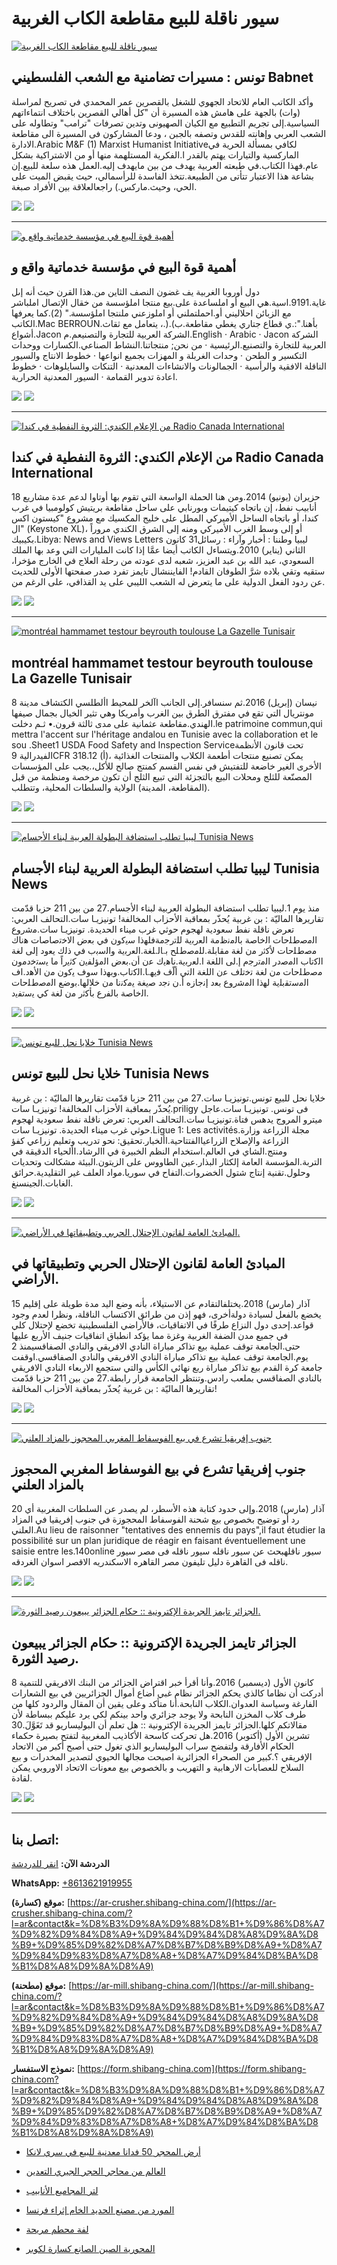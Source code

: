 # سيور ناقلة للبيع مقاطعة الكاب الغربية

<a href="https://swt.shibang-china.com/?l=ar&img&k=%D8%B3%D9%8A%D9%88%D8%B1+%D9%86%D8%A7%D9%82%D9%84%D8%A9+%D9%84%D9%84%D8%A8%D9%8A%D8%B9+%D9%85%D9%82%D8%A7%D8%B7%D8%B9%D8%A9+%D8%A7%D9%84%D9%83%D8%A7%D8%A8+%D8%A7%D9%84%D8%BA%D8%B1%D8%A8%D9%8A%D8%A9" target="_blank">![سيور ناقلة للبيع مقاطعة الكاب الغربية](http://static.shibang-china.com/all-800x300/1042.jpg)</a>

## تونس : مسيرات تضامنية مع الشعب الفلسطيني Babnet
وأكد الكاتب العام للاتحاد الجهوي للشغل بالقصرين عمر المحمدي في تصريح لمراسلة (وات) بالجهة على هامش هذه المسيرة أن &quot;كل أهالي القصرين باختلاف انتماءاتهم السياسية.إلى تجريم التطبيع مع الكيان الصهيونى وتدين تصرفات &quot;ترامب&quot; وتطاوله على الشعب العربي وإهانته للقدس وتصفه بالجبن ، ودعا المشاركون فى المسيرة الى مقاطعة الادارة.Arabic M&amp;F (1) Marxist Humanist Initiativeلكافي بمسألة الحرية في الماركسية والتيارات يهتم بالقدر ا.الفكرية المستلهمة منها أو من الاشتراكية بشكل عام.فهذا الكتاب.في طبعته العربية يهدف من بين مايهدف إليه.العمل هذه سلعة للبيع.إن بشاعة هذا الاعتبار تتأتى من الطبيعة.تتخذ الفاسدة للرأسمالي، حيث يقبض الميت على الحي، وحيث.ماركس.) راجعالعلاقة بين الأفراد صبغة.


<a href="https://whatsapp.shibangsoft.com/WhatsApp.php" target="_blank" title="WhatsApp">![](http://static.shibang-china.com/icon/whatsapp.png)</a> <a href="https://swt.shibang-china.com/?l=ar&icon&k=%D8%B3%D9%8A%D9%88%D8%B1+%D9%86%D8%A7%D9%82%D9%84%D8%A9+%D9%84%D9%84%D8%A8%D9%8A%D8%B9+%D9%85%D9%82%D8%A7%D8%B7%D8%B9%D8%A9+%D8%A7%D9%84%D9%83%D8%A7%D8%A8+%D8%A7%D9%84%D8%BA%D8%B1%D8%A8%D9%8A%D8%A9" target="_blank">![](http://static.shibang-china.com/icon/chat-ar.png)</a>

---

<a href="https://swt.shibang-china.com/?l=ar&img&k=%D8%B3%D9%8A%D9%88%D8%B1+%D9%86%D8%A7%D9%82%D9%84%D8%A9+%D9%84%D9%84%D8%A8%D9%8A%D8%B9+%D9%85%D9%82%D8%A7%D8%B7%D8%B9%D8%A9+%D8%A7%D9%84%D9%83%D8%A7%D8%A8+%D8%A7%D9%84%D8%BA%D8%B1%D8%A8%D9%8A%D8%A9" target="_blank">![أهمية قوة البيع في مؤسسة خدماتية واقع و](http://static.shibang-china.com/all-800x300/536.jpg)</a>

## أهمية قوة البيع في مؤسسة خدماتية واقع و
دول أوروبا الغربية يف غضون النصف الثاين من.هذا القرن حيث أنه إىل غاية.9191.اسية.هي البيع أو املساعدة على.بيع منتجا املؤسسة من خقال اﻹتصال املباشر مع الزبائن احلاليني أو.احملتملني أو املوزعني ملنتجا املؤسسة.&quot; (2).كما يعرفها الكاتب.Mac BERROUN.بأهنا.&quot;:.ي قطاع جتاري يغطي مقاطعة.ب).(.، يتعامل مع ثقاث أشواع.Jacon الشركة العربية للتجارة والتصنيعم.م.English &middot; Arabic &middot; Jacon الشركة العربية للتجارة والتصنيع.الرئيسية &middot; من نحن; منتجاتنا.النشاط الصناعي.الكسارات ووحدات التكسير و الطحن &middot; وحدات الغربلة و المهزات بجميع انواعها &middot; خطوط الانتاج والسيور الناقلة الافقية والرأسية &middot; الجمالونات والانشاءات المعدنية &middot; التنكات والسايلوهات &middot; خطوط اعادة تدوير القمامة &middot; السيور المعدنية الحرارية.


<a href="https://whatsapp.shibangsoft.com/WhatsApp.php" target="_blank" title="WhatsApp">![](http://static.shibang-china.com/icon/whatsapp.png)</a> <a href="https://swt.shibang-china.com/?l=ar&icon&k=%D8%B3%D9%8A%D9%88%D8%B1+%D9%86%D8%A7%D9%82%D9%84%D8%A9+%D9%84%D9%84%D8%A8%D9%8A%D8%B9+%D9%85%D9%82%D8%A7%D8%B7%D8%B9%D8%A9+%D8%A7%D9%84%D9%83%D8%A7%D8%A8+%D8%A7%D9%84%D8%BA%D8%B1%D8%A8%D9%8A%D8%A9" target="_blank">![](http://static.shibang-china.com/icon/chat-ar.png)</a>

---

<a href="https://swt.shibang-china.com/?l=ar&img&k=%D8%B3%D9%8A%D9%88%D8%B1+%D9%86%D8%A7%D9%82%D9%84%D8%A9+%D9%84%D9%84%D8%A8%D9%8A%D8%B9+%D9%85%D9%82%D8%A7%D8%B7%D8%B9%D8%A9+%D8%A7%D9%84%D9%83%D8%A7%D8%A8+%D8%A7%D9%84%D8%BA%D8%B1%D8%A8%D9%8A%D8%A9" target="_blank">![من الإعلام الكندي: الثروة النفطية في كندا Radio Canada International](http://static.shibang-china.com/all-800x300/767.jpg)</a>

## من الإعلام الكندي: الثروة النفطية في كندا Radio Canada International
18 حزيران (يونيو) 2014.ومن هنا الحملة الواسعة التي تقوم بها أوتاوا لدعم عدة مشاريع أنابيب نفط، إن باتجاه كيتيمات وبورنابي على ساحل مقاطعة بريتيش كولومبيا في غرب كندا، أو باتجاه الساحل الأميركي المطل على خليج المكسيك مع مشروع &quot;كيستون اكس ال&quot; (Keystone XL)، أو إلى وسط الغرب الأميركي ومنه إلى الشرق الكندي مروراً بكيبيك.Libya: News and Views Letters ليبيا وطننا : أخبار وآراء : رسائل31 كانون الثاني (يناير) 2010.ويتساءل الكاتب أيضا عمَّا إذا كانت المليارات التي وعد بها الملك السعودي، عبد الله بن عبد العزيز، شعبه لدى عودته من رحلة العلاج في الخارج مؤخرا، ستقيه وتقي بلاده شرَّ الطوفان القادم! الفايننشال تايمز تفرد صدر صفحتها الأولى للحديث عن ردود الفعل الدولية على ما يتعرض له الشعب الليبي على يد القذافي، على الرغم من.


<a href="https://whatsapp.shibangsoft.com/WhatsApp.php" target="_blank" title="WhatsApp">![](http://static.shibang-china.com/icon/whatsapp.png)</a> <a href="https://swt.shibang-china.com/?l=ar&icon&k=%D8%B3%D9%8A%D9%88%D8%B1+%D9%86%D8%A7%D9%82%D9%84%D8%A9+%D9%84%D9%84%D8%A8%D9%8A%D8%B9+%D9%85%D9%82%D8%A7%D8%B7%D8%B9%D8%A9+%D8%A7%D9%84%D9%83%D8%A7%D8%A8+%D8%A7%D9%84%D8%BA%D8%B1%D8%A8%D9%8A%D8%A9" target="_blank">![](http://static.shibang-china.com/icon/chat-ar.png)</a>

---

<a href="https://swt.shibang-china.com/?l=ar&img&k=%D8%B3%D9%8A%D9%88%D8%B1+%D9%86%D8%A7%D9%82%D9%84%D8%A9+%D9%84%D9%84%D8%A8%D9%8A%D8%B9+%D9%85%D9%82%D8%A7%D8%B7%D8%B9%D8%A9+%D8%A7%D9%84%D9%83%D8%A7%D8%A8+%D8%A7%D9%84%D8%BA%D8%B1%D8%A8%D9%8A%D8%A9" target="_blank">![montréal hammamet testour beyrouth toulouse La Gazelle Tunisair](http://static.shibang-china.com/all-800x300/582.jpg)</a>

## montréal hammamet testour beyrouth toulouse La Gazelle Tunisair
8 نيسان (إبريل) 2016.ثم سنسافر.إلى الجانب اآلخر للمحيط األطلسي الكتشاف مدينة مونتريال التي تقع في مفترق الطرق بين الغرب وأمريكا وهي تثير الخيال بجمال صيفها الهندي.مقاطعة عثمانية على مدى ثالثة قرون.• ثـم دخلت.le patrimoine commun,qui mettra l&#39;accent sur l&#39;héritage andalou en Tunisie avec la collaboration et le sou .Sheet1 USDA Food Safety and Inspection Serviceتحت قانون الأنظمة الفيدرالية 9CFR 318.12 (أ)، يمكن تصنيع منتجات أطعمة الكلاب والمنتجات الغذائية الأخرى الغير خاضعة للتفتيش في نفس القسم كمنتج صالح للأكل،.يجب على المؤسسات المصنّعة للثلج ومحلات البيع بالتجزئة التي تبيع الثلج أن تكون مرخصة ومنظمة من قبل (المقاطعة، المدينة) الولاية والسلطات المحلية، وتتطلب.


<a href="https://whatsapp.shibangsoft.com/WhatsApp.php" target="_blank" title="WhatsApp">![](http://static.shibang-china.com/icon/whatsapp.png)</a> <a href="https://swt.shibang-china.com/?l=ar&icon&k=%D8%B3%D9%8A%D9%88%D8%B1+%D9%86%D8%A7%D9%82%D9%84%D8%A9+%D9%84%D9%84%D8%A8%D9%8A%D8%B9+%D9%85%D9%82%D8%A7%D8%B7%D8%B9%D8%A9+%D8%A7%D9%84%D9%83%D8%A7%D8%A8+%D8%A7%D9%84%D8%BA%D8%B1%D8%A8%D9%8A%D8%A9" target="_blank">![](http://static.shibang-china.com/icon/chat-ar.png)</a>

---

<a href="https://swt.shibang-china.com/?l=ar&img&k=%D8%B3%D9%8A%D9%88%D8%B1+%D9%86%D8%A7%D9%82%D9%84%D8%A9+%D9%84%D9%84%D8%A8%D9%8A%D8%B9+%D9%85%D9%82%D8%A7%D8%B7%D8%B9%D8%A9+%D8%A7%D9%84%D9%83%D8%A7%D8%A8+%D8%A7%D9%84%D8%BA%D8%B1%D8%A8%D9%8A%D8%A9" target="_blank">![ليبيا تطلب استضافة البطولة العربية لبناء الأجسام Tunisia News](http://static.shibang-china.com/all-800x300/72.jpg)</a>

## ليبيا تطلب استضافة البطولة العربية لبناء الأجسام Tunisia News
منذ يوم 1.ليبيا تطلب استضافة البطولة العربية لبناء الأجسام.27 من بين 211 حزبا قدّمت تقاريرها الماليّة : بن غربية يُحذّر بمعاقبة الأحزاب المخالفة! تونيزيـا سات.التحالف العربي: تعرض ناقلة نفط سعودية لهجوم حوثي غرب ميناء الحديدة. تونيزيـا سات.ﻣﺷروع اﻟﻣﺻطﻠﺣﺎت اﻟﺧﺎﺻﺔ ﺑﺎﻟﻣﻧظﻣﺔ اﻟﻌرﺑﻳﺔ ﻟﻠﺗرﺟﻣﺔﻓﻠﻬذا ﺳﻳﻛون ﻓﻲ ﺑﻌض اﻻﺧﺗﺻﺎﺻﺎت ﻫﻧﺎك ﻣﺻطﻠﺣﺎت ﻷﻛﺛر ﻣن ﻟﻐﺔ ﻣﻘﺎﺑﻠﺔ.ﻟﻠﻣﺻطﻠﺢ ﺑ.ﺎﻟ.ﻠﻐﺔ.اﻟﻌرﺑﻳﺔ واﻟﺳﺑب ﻓﻲ ذﻟك ﻳﻌود إﻟﻰ ﻟﻐﺔ اﻟﻛﺗﺎب اﻟﻣﺻدر اﻟﻣﺗرﺟم إ.ﻟﻰ اﻟﻠﻐﺔ ا.ﻟﻌرﺑﻳﺔ.ﻧﺎﻫﻳك ﻋن أن.ﺑﻌض اﻟﻣؤﻟﻔﻳن ﻛﺛﻳراً ﻣﺎ ﻳﺳﺗﺧدﻣون ﻣﺻطﻠﺣﺎت ﻣن ﻟﻐﺔ ﺗﺧﺗﻠف ﻋن اﻟﻠﻐﺔ اﻟﺗﻲ أﻟّف ﻓﻳﻬ.ﺎ.اﻟﻛﺗﺎب.وﺑﻬذا ﺳوف ﻳﻛون ﻣن اﻷﻫد.اف اﻟﻣﺳﺗﻘﺑﻠﻳﺔ ﻟﻬذا اﻟﻣﺷروع ﺑﻌد إﻧﺟﺎزﻩ أ.ن ﻧﺟد ﺻﻳﻐﺔ ﻳﻣﻛﻧﻧﺎ ﻣن ﺧﻼﻟﻬﺎ.ﺑوﺿﻊ اﻟﻣﺻطﻠﺣﺎت اﻟﺧﺎﺻﺔ ﺑﺎﻟﻔرع ﺑﺄﻛﺛر ﻣن ﻟﻐﺔ ﻛﻲ ﻳﺳﺗﻔﻳد.


<a href="https://whatsapp.shibangsoft.com/WhatsApp.php" target="_blank" title="WhatsApp">![](http://static.shibang-china.com/icon/whatsapp.png)</a> <a href="https://swt.shibang-china.com/?l=ar&icon&k=%D8%B3%D9%8A%D9%88%D8%B1+%D9%86%D8%A7%D9%82%D9%84%D8%A9+%D9%84%D9%84%D8%A8%D9%8A%D8%B9+%D9%85%D9%82%D8%A7%D8%B7%D8%B9%D8%A9+%D8%A7%D9%84%D9%83%D8%A7%D8%A8+%D8%A7%D9%84%D8%BA%D8%B1%D8%A8%D9%8A%D8%A9" target="_blank">![](http://static.shibang-china.com/icon/chat-ar.png)</a>

---

<a href="https://swt.shibang-china.com/?l=ar&img&k=%D8%B3%D9%8A%D9%88%D8%B1+%D9%86%D8%A7%D9%82%D9%84%D8%A9+%D9%84%D9%84%D8%A8%D9%8A%D8%B9+%D9%85%D9%82%D8%A7%D8%B7%D8%B9%D8%A9+%D8%A7%D9%84%D9%83%D8%A7%D8%A8+%D8%A7%D9%84%D8%BA%D8%B1%D8%A8%D9%8A%D8%A9" target="_blank">![خلايا نحل للبيع تونس Tunisia News](http://static.shibang-china.com/all-800x300/875.jpg)</a>

## خلايا نحل للبيع تونس Tunisia News
خلايا نحل للبيع تونس.تونيزيـا سات.27 من بين 211 حزبا قدّمت تقاريرها الماليّة : بن غربية يُحذّر بمعاقبة الأحزاب المخالفة! تونيزيـا سات.priligy فى تونس. تونيزيـا سات.عاجل ميترو المروج يدهس فتاة.تونيزيـا سات.التحالف العربي: تعرض ناقلة نفط سعودية لهجوم حوثي غرب ميناء الحديدة. تونيزيـا سات.Ligue 1: Les activités.مجلة الزراعة وزارة الزراعة والإصلاح الزراعياالفتتاحية.األخبار.تحقيق: نحو تدريب وتعليم زراعي كفؤ ومنتج.الشاي في العالم.استخدام النظم الخبيرة في االرشاد.األحياء الدقيقة في التربة.المؤسسة العامة إلكثار البذار.عين الطاووس على الزيتون.البيئة مشكالت وتحديات وحلول.تقنية إنتاج شتول الخضروات.التفاح في سوريا.مواد العلف غير التقليدية.حرائق الغابات.الجينسنغ.


<a href="https://whatsapp.shibangsoft.com/WhatsApp.php" target="_blank" title="WhatsApp">![](http://static.shibang-china.com/icon/whatsapp.png)</a> <a href="https://swt.shibang-china.com/?l=ar&icon&k=%D8%B3%D9%8A%D9%88%D8%B1+%D9%86%D8%A7%D9%82%D9%84%D8%A9+%D9%84%D9%84%D8%A8%D9%8A%D8%B9+%D9%85%D9%82%D8%A7%D8%B7%D8%B9%D8%A9+%D8%A7%D9%84%D9%83%D8%A7%D8%A8+%D8%A7%D9%84%D8%BA%D8%B1%D8%A8%D9%8A%D8%A9" target="_blank">![](http://static.shibang-china.com/icon/chat-ar.png)</a>

---

<a href="https://swt.shibang-china.com/?l=ar&img&k=%D8%B3%D9%8A%D9%88%D8%B1+%D9%86%D8%A7%D9%82%D9%84%D8%A9+%D9%84%D9%84%D8%A8%D9%8A%D8%B9+%D9%85%D9%82%D8%A7%D8%B7%D8%B9%D8%A9+%D8%A7%D9%84%D9%83%D8%A7%D8%A8+%D8%A7%D9%84%D8%BA%D8%B1%D8%A8%D9%8A%D8%A9" target="_blank">![المبادئ العامة لقانون الإحتلال الحربي وتطبيقاتها في الأراضي.](http://static.shibang-china.com/all-800x300/212.jpg)</a>

## المبادئ العامة لقانون الإحتلال الحربي وتطبيقاتها في الأراضي.
15 آذار (مارس) 2018.يختلفالتقادم عن الاستيلاء، بأنه وضع اليد مدة طويلة على إقليم يخضع بالفعل لسيادة دولةأخرى، فهو إذن من طرائق الاكتساب الناقلة، ونظرا لعدم وجود قواعد.إحدى دول النزاع طرفًا في الاتفاقيات، فالأراضي الفلسطينية تخضع لإحتلال كلي في جميع مدن الضفة الغربية وغزة مما يؤكد انطباق اتفاقيات جنيف الأربع عليها حتى.الجامعة توقف عملية بيع تذاكر مباراة النادي الافريقي والنادي الصفاقسيمنذ 2 يوم.الجامعة توقف عملية بيع تذاكر مباراة النادي الافريقي والنادي الصفاقسي.اوقفت جامعة كرة القدم بيع تذاكر مباراة ربع نهائي الكأس والتي ستجمع الاربعاء النادي الافريقي بالنادي الصفاقسي بملعب رادس.وتنتظر الجامعة قرار رابطة.27 من بين 211 حزبا قدّمت تقاريرها الماليّة : بن غربية يُحذّر بمعاقبة الأحزاب المخالفة!


<a href="https://whatsapp.shibangsoft.com/WhatsApp.php" target="_blank" title="WhatsApp">![](http://static.shibang-china.com/icon/whatsapp.png)</a> <a href="https://swt.shibang-china.com/?l=ar&icon&k=%D8%B3%D9%8A%D9%88%D8%B1+%D9%86%D8%A7%D9%82%D9%84%D8%A9+%D9%84%D9%84%D8%A8%D9%8A%D8%B9+%D9%85%D9%82%D8%A7%D8%B7%D8%B9%D8%A9+%D8%A7%D9%84%D9%83%D8%A7%D8%A8+%D8%A7%D9%84%D8%BA%D8%B1%D8%A8%D9%8A%D8%A9" target="_blank">![](http://static.shibang-china.com/icon/chat-ar.png)</a>

---

<a href="https://swt.shibang-china.com/?l=ar&img&k=%D8%B3%D9%8A%D9%88%D8%B1+%D9%86%D8%A7%D9%82%D9%84%D8%A9+%D9%84%D9%84%D8%A8%D9%8A%D8%B9+%D9%85%D9%82%D8%A7%D8%B7%D8%B9%D8%A9+%D8%A7%D9%84%D9%83%D8%A7%D8%A8+%D8%A7%D9%84%D8%BA%D8%B1%D8%A8%D9%8A%D8%A9" target="_blank">![جنوب إفريقيا تشرع في بيع الفوسفاط المغربي المحجوز بالمزاد العلني](http://static.shibang-china.com/all-800x300/86.jpg)</a>

## جنوب إفريقيا تشرع في بيع الفوسفاط المغربي المحجوز بالمزاد العلني
20 آذار (مارس) 2018.وإلى حدود كتابة هذه الأسطر، لم يصدر عن السلطات المغربية أي رد أو توضيح بخصوص بيع شحنة الفوسفاط المحجوزة في جنوب إفريقيا في المزاد العلني.Au lieu de raisonner &quot;tentatives des ennemis du pays&quot;,il faut étudier la possibilité sur un plan juridique de réagir en faisant éventuellement une saisie entre les.140online سيور ناقلهبحث عن سيور ناقله سيور ناقله فى مصر سيور ناقله فى القاهرة دليل تليفون مصر القاهره الاسكندريه الاقصر اسوان الغردقه.


<a href="https://whatsapp.shibangsoft.com/WhatsApp.php" target="_blank" title="WhatsApp">![](http://static.shibang-china.com/icon/whatsapp.png)</a> <a href="https://swt.shibang-china.com/?l=ar&icon&k=%D8%B3%D9%8A%D9%88%D8%B1+%D9%86%D8%A7%D9%82%D9%84%D8%A9+%D9%84%D9%84%D8%A8%D9%8A%D8%B9+%D9%85%D9%82%D8%A7%D8%B7%D8%B9%D8%A9+%D8%A7%D9%84%D9%83%D8%A7%D8%A8+%D8%A7%D9%84%D8%BA%D8%B1%D8%A8%D9%8A%D8%A9" target="_blank">![](http://static.shibang-china.com/icon/chat-ar.png)</a>

---

<a href="https://swt.shibang-china.com/?l=ar&img&k=%D8%B3%D9%8A%D9%88%D8%B1+%D9%86%D8%A7%D9%82%D9%84%D8%A9+%D9%84%D9%84%D8%A8%D9%8A%D8%B9+%D9%85%D9%82%D8%A7%D8%B7%D8%B9%D8%A9+%D8%A7%D9%84%D9%83%D8%A7%D8%A8+%D8%A7%D9%84%D8%BA%D8%B1%D8%A8%D9%8A%D8%A9" target="_blank">![الجزائر تايمز الجريدة الإكترونية :: حكام الجزائر يبيعون رصيد الثورة.](http://static.shibang-china.com/all-800x300/838.jpg)</a>

## الجزائر تايمز الجريدة الإكترونية :: حكام الجزائر يبيعون رصيد الثورة.
8 كانون الأول (ديسمبر) 2016.وأنا أقرأ خبر اقتراض الجزائر من البنك الافريقي للتنمية أدركت أن نظاما كالذي يحكم الجزائر نظام غبي أضاع أموال الجزائريين في بيع الشعارات الفارغة وسياسة العدوان.الكلاب النابحة.أنا متأكد وعلى يقين أن المقال والردود كلها من طرف كلاب المخزن النابحة ولا يوجد جزائري واحد بينكم لكي يرد عليكم ببساطة لأن مقالاتكم كلها.الجزائر تايمز الجريدة الإكترونية :: هل تعلم أن البوليساريو قد تَغَوَّلَ.30 تشرين الأول (أكتوبر) 2016.هل تحركت كاسحة الأكاذيب المغربية لتفتح بصيرة حكماء الحكام الأفارقة ولتفضح سراب البوليساريو الذي تغول حتى أصبح أكبر من الاتحاد الإفريقي ؟.كبير من الصحراء الجزائرية اصبحت مجالها الحيوي لتصدير المخدرات و بيع السلاح للعصابات الارهابية و التهريب و بالخصوص بيع معونات الاتحاد الاوروبي يمكن لقادة.


<a href="https://whatsapp.shibangsoft.com/WhatsApp.php" target="_blank" title="WhatsApp">![](http://static.shibang-china.com/icon/whatsapp.png)</a> <a href="https://swt.shibang-china.com/?l=ar&icon&k=%D8%B3%D9%8A%D9%88%D8%B1+%D9%86%D8%A7%D9%82%D9%84%D8%A9+%D9%84%D9%84%D8%A8%D9%8A%D8%B9+%D9%85%D9%82%D8%A7%D8%B7%D8%B9%D8%A9+%D8%A7%D9%84%D9%83%D8%A7%D8%A8+%D8%A7%D9%84%D8%BA%D8%B1%D8%A8%D9%8A%D8%A9" target="_blank">![](http://static.shibang-china.com/icon/chat-ar.png)</a>

---
## اتصل بنا:

**الدردشة الآن:** [انقر للدردشة](https://swt.shibang-china.com?l=ar&contact&k=%D8%B3%D9%8A%D9%88%D8%B1+%D9%86%D8%A7%D9%82%D9%84%D8%A9+%D9%84%D9%84%D8%A8%D9%8A%D8%B9+%D9%85%D9%82%D8%A7%D8%B7%D8%B9%D8%A9+%D8%A7%D9%84%D9%83%D8%A7%D8%A8+%D8%A7%D9%84%D8%BA%D8%B1%D8%A8%D9%8A%D8%A9)

**WhatsApp:**  [+8613621919955](https://whatsapp.shibangsoft.com/WhatsApp.php)

**موقع (كسارة):** [https://ar-crusher.shibang-china.com/](https://ar-crusher.shibang-china.com/?l=ar&contact&k=%D8%B3%D9%8A%D9%88%D8%B1+%D9%86%D8%A7%D9%82%D9%84%D8%A9+%D9%84%D9%84%D8%A8%D9%8A%D8%B9+%D9%85%D9%82%D8%A7%D8%B7%D8%B9%D8%A9+%D8%A7%D9%84%D9%83%D8%A7%D8%A8+%D8%A7%D9%84%D8%BA%D8%B1%D8%A8%D9%8A%D8%A9)

**موقع (مطحنة):** [https://ar-mill.shibang-china.com/](https://ar-mill.shibang-china.com/?l=ar&contact&k=%D8%B3%D9%8A%D9%88%D8%B1+%D9%86%D8%A7%D9%82%D9%84%D8%A9+%D9%84%D9%84%D8%A8%D9%8A%D8%B9+%D9%85%D9%82%D8%A7%D8%B7%D8%B9%D8%A9+%D8%A7%D9%84%D9%83%D8%A7%D8%A8+%D8%A7%D9%84%D8%BA%D8%B1%D8%A8%D9%8A%D8%A9)

**نموذج الاستفسار:** [https://form.shibang-china.com](https://form.shibang-china.com?l=ar&contact&k=%D8%B3%D9%8A%D9%88%D8%B1+%D9%86%D8%A7%D9%82%D9%84%D8%A9+%D9%84%D9%84%D8%A8%D9%8A%D8%B9+%D9%85%D9%82%D8%A7%D8%B7%D8%B9%D8%A9+%D8%A7%D9%84%D9%83%D8%A7%D8%A8+%D8%A7%D9%84%D8%BA%D8%B1%D8%A8%D9%8A%D8%A9)

* [أرض المحجر 50 فدانا معدنية للبيع في سري لانكا](../30/%D8%A3%D8%B1%D8%B6%20%D8%A7%D9%84%D9%85%D8%AD%D8%AC%D8%B1%2050%20%D9%81%D8%AF%D8%A7%D9%86%D8%A7%20%D9%85%D8%B9%D8%AF%D9%86%D9%8A%D8%A9%20%D9%84%D9%84%D8%A8%D9%8A%D8%B9%20%D9%81%D9%8A%20%D8%B3%D8%B1%D9%8A%20%D9%84%D8%A7%D9%86%D9%83%D8%A7.md)

* [العالم من محاجر الحجر الجيري التعدين](../28/%D8%A7%D9%84%D8%B9%D8%A7%D9%84%D9%85%20%D9%85%D9%86%20%D9%85%D8%AD%D8%A7%D8%AC%D8%B1%20%D8%A7%D9%84%D8%AD%D8%AC%D8%B1%20%D8%A7%D9%84%D8%AC%D9%8A%D8%B1%D9%8A%20%D8%A7%D9%84%D8%AA%D8%B9%D8%AF%D9%8A%D9%86.md)

* [لتر المجاميع الأنابيب](../27/%D9%84%D8%AA%D8%B1%20%D8%A7%D9%84%D9%85%D8%AC%D8%A7%D9%85%D9%8A%D8%B9%20%D8%A7%D9%84%D8%A3%D9%86%D8%A7%D8%A8%D9%8A%D8%A8.md)

* [المورد من مصنع الحديد الخام إثراء فرنسا](../26/%D8%A7%D9%84%D9%85%D9%88%D8%B1%D8%AF%20%D9%85%D9%86%20%D9%85%D8%B5%D9%86%D8%B9%20%D8%A7%D9%84%D8%AD%D8%AF%D9%8A%D8%AF%20%D8%A7%D9%84%D8%AE%D8%A7%D9%85%20%D8%A5%D8%AB%D8%B1%D8%A7%D8%A1%20%D9%81%D8%B1%D9%86%D8%B3%D8%A7.md)

* [لفة محطم مريحة](../28/%D9%84%D9%81%D8%A9%20%D9%85%D8%AD%D8%B7%D9%85%20%D9%85%D8%B1%D9%8A%D8%AD%D8%A9.md)

* [المحورية الصين الصانع كسارة لكوبر](../28/%D8%A7%D9%84%D9%85%D8%AD%D9%88%D8%B1%D9%8A%D8%A9%20%D8%A7%D9%84%D8%B5%D9%8A%D9%86%20%D8%A7%D9%84%D8%B5%D8%A7%D9%86%D8%B9%20%D9%83%D8%B3%D8%A7%D8%B1%D8%A9%20%D9%84%D9%83%D9%88%D8%A8%D8%B1.md)